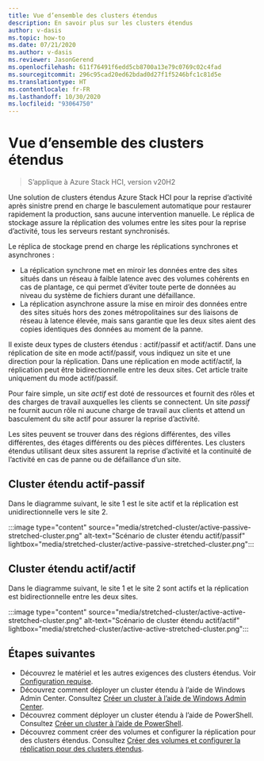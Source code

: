 ```yaml
---
title: Vue d’ensemble des clusters étendus
description: En savoir plus sur les clusters étendus
author: v-dasis
ms.topic: how-to
ms.date: 07/21/2020
ms.author: v-dasis
ms.reviewer: JasonGerend
ms.openlocfilehash: 611f76491f6edd5cb8700a13e79c0769c02c4fad
ms.sourcegitcommit: 296c95cad20ed62bdad0d27f1f5246bfc1c81d5e
ms.translationtype: HT
ms.contentlocale: fr-FR
ms.lasthandoff: 10/30/2020
ms.locfileid: "93064750"
---
```

# <a name="stretched-clusters-overview"></a>Vue d’ensemble des clusters étendus

> S’applique à Azure Stack HCI, version v20H2

Une solution de clusters étendus Azure Stack HCI pour la reprise d’activité après sinistre prend en charge le basculement automatique pour restaurer rapidement la production, sans aucune intervention manuelle. Le réplica de stockage assure la réplication des volumes entre les sites pour la reprise d’activité, tous les serveurs restant synchronisés.

Le réplica de stockage prend en charge les réplications synchrones et asynchrones :

- La réplication synchrone met en miroir les données entre des sites situés dans un réseau à faible latence avec des volumes cohérents en cas de plantage, ce qui permet d’éviter toute perte de données au niveau du système de fichiers durant une défaillance.
- La réplication asynchrone assure la mise en miroir des données entre des sites situés hors des zones métropolitaines sur des liaisons de réseau à latence élevée, mais sans garantie que les deux sites aient des copies identiques des données au moment de la panne.

Il existe deux types de clusters étendus : actif/passif et actif/actif. Dans une réplication de site en mode actif/passif, vous indiquez un site et une direction pour la réplication. Dans une réplication en mode actif/actif, la réplication peut être bidirectionnelle entre les deux sites. Cet article traite uniquement du mode actif/passif.

Pour faire simple, un site *actif* est doté de ressources et fournit des rôles et des charges de travail auxquelles les clients se connectent. Un site *passif* ne fournit aucun rôle ni aucune charge de travail aux clients et attend un basculement du site actif pour assurer la reprise d’activité.

Les sites peuvent se trouver dans des régions différentes, des villes différentes, des étages différents ou des pièces différentes. Les clusters étendus utilisant deux sites assurent la reprise d’activité et la continuité de l’activité en cas de panne ou de défaillance d’un site.

## <a name="active-passive-stretched-cluster"></a>Cluster étendu actif-passif

Dans le diagramme suivant, le site 1 est le site actif et la réplication est unidirectionnelle vers le site 2.

:::image type="content" source="media/stretched-cluster/active-passive-stretched-cluster.png" alt-text="Scénario de cluster étendu actif/passif"  lightbox="media/stretched-cluster/active-passive-stretched-cluster.png":::

## <a name="active-active-stretched-cluster"></a>Cluster étendu actif/actif

Dans le diagramme suivant, le site 1 et le site 2 sont actifs et la réplication est bidirectionnelle entre les deux sites.

:::image type="content" source="media/stretched-cluster/active-active-stretched-cluster.png" alt-text="Scénario de cluster étendu actif/actif" lightbox="media/stretched-cluster/active-active-stretched-cluster.png":::

## <a name="next-steps"></a>Étapes suivantes

- Découvrez le matériel et les autres exigences des clusters étendus. Voir [Configuration requise](system-requirements.md).
- Découvrez comment déployer un cluster étendu à l’aide de Windows Admin Center. Consultez [Créer un cluster à l’aide de Windows Admin Center](../deploy/create-cluster.md).
- Découvrez comment déployer un cluster étendu à l’aide de PowerShell. Consultez [Créer un cluster à l’aide de PowerShell](../deploy/create-cluster-powershell.md).
- Découvrez comment créer des volumes et configurer la réplication pour des clusters étendus. Consultez [Créer des volumes et configurer la réplication pour des clusters étendus](../manage/create-stretched-volumes.md).
